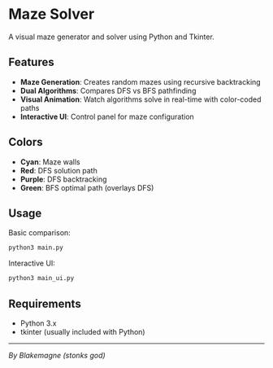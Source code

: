 # Maze Solver

A visual maze generator and solver using Python and Tkinter.

## Features

- **Maze Generation**: Creates random mazes using recursive backtracking
- **Dual Algorithms**: Compares DFS vs BFS pathfinding
- **Visual Animation**: Watch algorithms solve in real-time with color-coded paths
- **Interactive UI**: Control panel for maze configuration

## Colors

- **Cyan**: Maze walls
- **Red**: DFS solution path
- **Purple**: DFS backtracking
- **Green**: BFS optimal path (overlays DFS)

## Usage

Basic comparison:
```bash
python3 main.py
```

Interactive UI:
```bash
python3 main_ui.py
```

## Requirements

- Python 3.x
- tkinter (usually included with Python)

---
*By Blakemagne (stonks god)*
